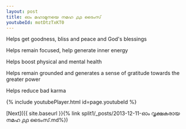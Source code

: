 ```yaml
---
layout: post
title: ഓം മഹാമുനയെ നമഹ ൧൧ ടൈംസ്
youtubeId: motDtzTxKT0
---
```

 
 
Helps get goodness, bliss and peace and God's blessings
 
Helps remain focused, help generate inner energy 
 
Helps boost physical and mental health 
 
Helps remain grounded and generates a sense of gratitude towards the greater power 
 
Helps reduce bad karma
 
 
 
 


{% include youtubePlayer.html id=page.youtubeId %}
 
[Next]({{ site.baseurl }}{% link  split1/_posts/2013-12-11-ഓം വൃക്ഷകരായ നമഹ ൧൧ ടൈംസ്.md%})
 

